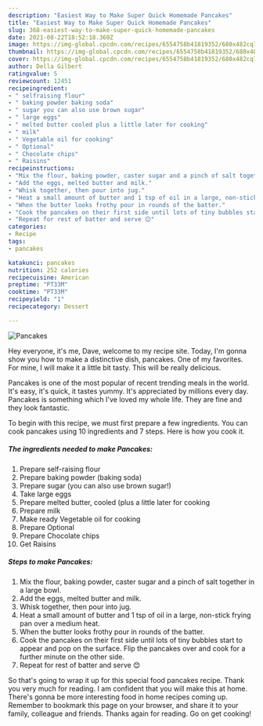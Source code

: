```yaml
---
description: "Easiest Way to Make Super Quick Homemade Pancakes"
title: "Easiest Way to Make Super Quick Homemade Pancakes"
slug: 368-easiest-way-to-make-super-quick-homemade-pancakes
date: 2021-08-22T18:52:18.360Z
image: https://img-global.cpcdn.com/recipes/6554758b41819352/680x482cq70/pancakes-recipe-main-photo.jpg
thumbnail: https://img-global.cpcdn.com/recipes/6554758b41819352/680x482cq70/pancakes-recipe-main-photo.jpg
cover: https://img-global.cpcdn.com/recipes/6554758b41819352/680x482cq70/pancakes-recipe-main-photo.jpg
author: Della Gilbert
ratingvalue: 5
reviewcount: 12451
recipeingredient:
- " selfraising flour"
- " baking powder baking soda"
- " sugar you can also use brown sugar"
- " large eggs"
- " melted butter cooled plus a little later for cooking"
- " milk"
- " Vegetable oil for cooking"
- " Optional"
- " Chocolate chips"
- " Raisins"
recipeinstructions:
- "Mix the flour, baking powder, caster sugar and a pinch of salt together in a large bowl."
- "Add the eggs, melted butter and milk."
- "Whisk together, then pour into jug."
- "Heat a small amount of butter and 1 tsp of oil in a large, non-stick frying pan over a medium heat."
- "When the butter looks frothy pour in rounds of the batter."
- "Cook the pancakes on their first side until lots of tiny bubbles start to appear and pop on the surface. Flip the pancakes over and cook for a further minute on the other side."
- "Repeat for rest of batter and serve 😊"
categories:
- Recipe
tags:
- pancakes

katakunci: pancakes 
nutrition: 252 calories
recipecuisine: American
preptime: "PT33M"
cooktime: "PT33M"
recipeyield: "1"
recipecategory: Dessert

---
```



![Pancakes](https://img-global.cpcdn.com/recipes/6554758b41819352/680x482cq70/pancakes-recipe-main-photo.jpg)

Hey everyone, it's me, Dave, welcome to my recipe site. Today, I'm gonna show you how to make a distinctive dish, pancakes. One of my favorites. For mine, I will make it a little bit tasty. This will be really delicious.

Pancakes is one of the most popular of recent trending meals in the world. It's easy, it's quick, it tastes yummy. It's appreciated by millions every day. Pancakes is something which I've loved my whole life. They are fine and they look fantastic.




To begin with this recipe, we must first prepare a few ingredients. You can cook pancakes using 10 ingredients and 7 steps. Here is how you cook it.

<!--inarticleads1-->

##### The ingredients needed to make Pancakes:

1. Prepare  self-raising flour
1. Prepare  baking powder (baking soda)
1. Prepare  sugar (you can also use brown sugar!)
1. Take  large eggs
1. Prepare  melted butter, cooled (plus a little later for cooking
1. Prepare  milk
1. Make ready  Vegetable oil for cooking
1. Prepare  Optional
1. Prepare  Chocolate chips
1. Get  Raisins




<!--inarticleads2-->

##### Steps to make Pancakes:

1. Mix the flour, baking powder, caster sugar and a pinch of salt together in a large bowl.
1. Add the eggs, melted butter and milk.
1. Whisk together, then pour into jug.
1. Heat a small amount of butter and 1 tsp of oil in a large, non-stick frying pan over a medium heat.
1. When the butter looks frothy pour in rounds of the batter.
1. Cook the pancakes on their first side until lots of tiny bubbles start to appear and pop on the surface. Flip the pancakes over and cook for a further minute on the other side.
1. Repeat for rest of batter and serve 😊




So that's going to wrap it up for this special food pancakes recipe. Thank you very much for reading. I am confident that you will make this at home. There's gonna be more interesting food in home recipes coming up. Remember to bookmark this page on your browser, and share it to your family, colleague and friends. Thanks again for reading. Go on get cooking!
